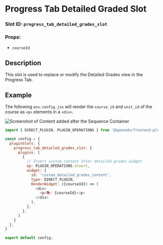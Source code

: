 # Progress Tab Detailed Graded Slot

### Slot ID: `progress_tab_detailed_grades_slot`
### Props:
* `courseId`

## Description

This slot is used to replace or modify the Detailed Grades view in the Progress Tab.

## Example

The following `env.config.jsx` will render the `course_id` and `unit_id` of the course as `<p>` elements in a `<div>`.

![Screenshot of Content added after the Sequence Container](./images/post_sequence_container.png)

```js
import { DIRECT_PLUGIN, PLUGIN_OPERATIONS } from '@openedx/frontend-plugin-framework';

const config = {
  pluginSlots: {
    progress_tab_detailed_grades_slot: {
      plugins: [
        {
          // Insert custom content after detailed grades widget
          op: PLUGIN_OPERATIONS.Insert,
          widget: {
            id: 'custom_detailed_grades_content',
            type: DIRECT_PLUGIN,
            RenderWidget: ({courseId}) => (
              <div>
                <p>📚: {courseId}</p>
              </div>
            ),
          },
        },
      ]
    }
  },
}

export default config;
```
